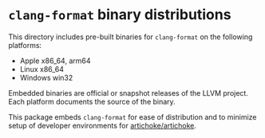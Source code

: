# `clang-format` binary distributions

This directory includes pre-built binaries for `clang-format` on the following
platforms:

- Apple x86_64, arm64
- Linux x86_64
- Windows win32

Embedded binaries are official or snapshot releases of the LLVM project. Each
platform documents the source of the binary.

This package embeds `clang-format` for ease of distribution and to minimize
setup of developer environments for [artichoke/artichoke].

[artichoke/artichoke]: https://github.com/artichoke/artichoke
